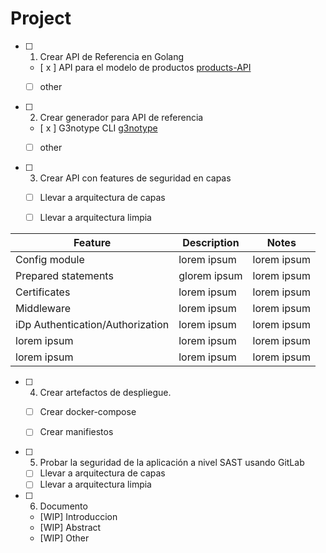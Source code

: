 # Project


- [ ] 1. Crear API de Referencia en Golang
    - [ x ] API para el modelo de productos [products-API](https://github.com/diego-all/products-API/)
    - [   ] other


- [ ] 2. Crear generador para API de referencia
    - [ x ] G3notype CLI [g3notype](https://github.com/diego-all/run-from-gh/)
    - [   ] other  


- [ ] 3. Crear API con features de seguridad en capas
    - [ ] Llevar a arquitectura de capas
    - [ ] Llevar a arquitectura limpia


|Feature |Description|  Notes |
|-----|--------|-------|
|Config module|lorem ipsum       | lorem ipsum     |
|Prepared statements  |glorem ipsum      | lorem ipsum      |
|Certificates   |lorem ipsum      | lorem ipsum      |
|Middleware  |lorem ipsum      | lorem ipsum      |
|iDp Authentication/Authorization  |lorem ipsum      | lorem ipsum      |
|lorem ipsum  |lorem ipsum      | lorem ipsum      |
|lorem ipsum |lorem ipsum     | lorem ipsum      |



- [ ] 4. Crear artefactos de despliegue.
    - [ ] Crear docker-compose
    - [ ] Crear manifiestos



- [ ] 5. Probar la seguridad de la aplicación a nivel SAST usando GitLab
    - [ ] Llevar a arquitectura de capas
    - [ ] Llevar a arquitectura limpia

- [ ] 6. Documento

    - [WIP] Introduccion
    - [WIP] Abstract
    - [WIP] Other

